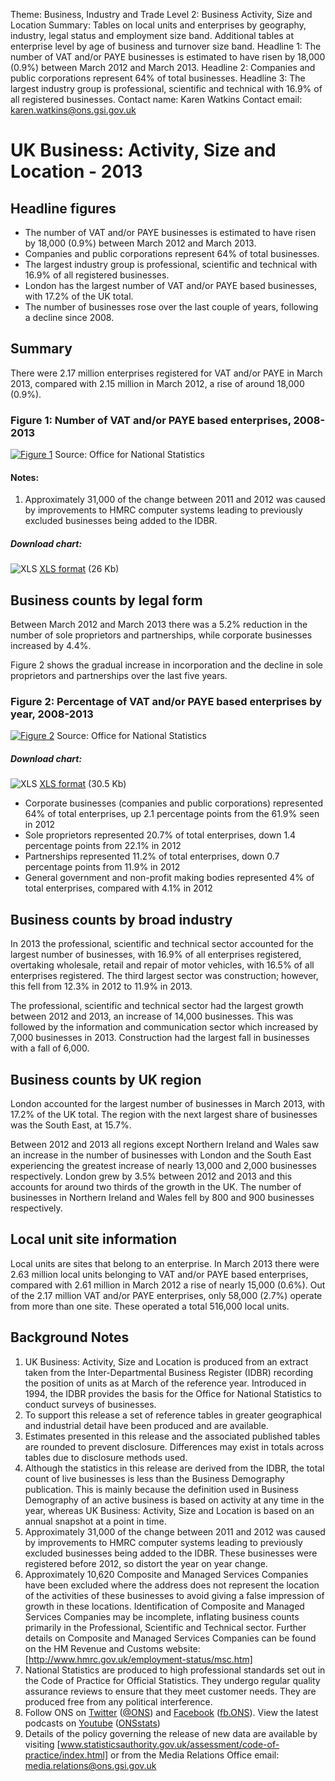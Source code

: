 Theme: Business, Industry and Trade
Level 2: Business Activity, Size and Location
Summary: Tables on local units and enterprises by geography, industry, legal status and employment size band. Additional tables at enterprise level by age of business and turnover size band.
Headline 1: The number of VAT and/or PAYE businesses is estimated to have risen by 18,000 (0.9%) between March 2012 and March 2013.
Headline 2: Companies and public corporations represent 64% of total businesses.
Headline 3: The largest industry group is professional, scientific and technical with 16.9% of all registered businesses.
Contact name: Karen Watkins
Contact email: karen.watkins@ons.gsi.gov.uk

# UK Business: Activity, Size and Location - 2013
## Headline figures

- The number of VAT and/or PAYE businesses is estimated to have risen by 18,000 (0.9%) between March 2012 and March 2013.
- Companies and public corporations represent 64% of total businesses.
- The largest industry group is professional, scientific and technical with 16.9% of all registered businesses.
- London has the largest number of VAT and/or PAYE based businesses, with 17.2% of the UK total.
- The number of businesses rose over the last couple of years, following a decline since 2008.

##  Summary
There were 2.17 million enterprises registered for VAT and/or PAYE in March 2013, compared with 2.15 million in March 2012, a rise of around 18,000 (0.9%).

### Figure 1: Number of VAT and/or PAYE based enterprises, 2008-2013
[![Figure 1](http://www.ons.gov.uk/ons/resources/2013chart1_tcm77-329127.png)](http://www.ons.gov.uk/ons/resources/2013chart1_tcm77-329127.png "Figure 1: Number of VAT and/or PAYE based enterprises, 2008-2013")
Source: Office for National Statistics

#### Notes:
1. Approximately 31,000 of the change between 2011 and 2012 was caused by improvements to HMRC computer systems leading to previously excluded businesses being added to the IDBR.

##### Download chart: 
![XLS](http://www.ons.gov.uk/ons/resources/iconxls_tcm77-30132.gif "XLS")  [XLS format](http://www.ons.gov.uk/ons/rel/bus-register/uk-business/2013/chd---chart-1.xls) (26 Kb)


##  Business counts by legal form
Between March 2012 and March 2013 there was a 5.2% reduction in the number of sole proprietors and partnerships, while corporate businesses increased by 4.4%.

Figure 2 shows the gradual increase in incorporation and the decline in sole proprietors and partnerships over the last five years.

### Figure 2: Percentage of VAT and/or PAYE based enterprises by year, 2008-2013

[![Figure 2](http://www.ons.gov.uk/ons/resources/2013chart2b_tcm77-329128.png)](http://www.ons.gov.uk/ons/resources/2013chart2b_tcm77-329128.png "Percentage of VAT and/or PAYE based enterprises, 2008-2013")
Source: Office for National Statistics 

##### Download chart: 
![XLS](http://www.ons.gov.uk/ons/resources/iconxls_tcm77-30132.gif "XLS") [XLS format](http://www.ons.gov.uk/ons/rel/bus-register/uk-business/2013/chd---chart-2.xls "XLS format") (30.5 Kb)

- Corporate businesses (companies and public corporations) represented 64% of total enterprises, up 2.1 percentage points from the 61.9% seen in 2012
- Sole proprietors represented 20.7% of total enterprises, down 1.4 percentage points from 22.1% in 2012
- Partnerships represented 11.2% of total enterprises, down 0.7 percentage points from 11.9% in 2012
- General government and non-profit making bodies represented 4% of total enterprises, compared with 4.1% in 2012

## Business counts by broad industry
In 2013 the professional, scientific and technical sector accounted for the largest number of businesses, with 16.9% of all enterprises registered, overtaking wholesale, retail and repair of motor vehicles, with 16.5% of all enterprises registered. The third largest sector was construction; however, this fell from 12.3% in 2012 to 11.9% in 2013.

The professional, scientific and technical sector had the largest growth between 2012 and 2013, an increase of 14,000 businesses. This was followed by the information and communication sector which increased by 7,000 businesses in 2013. Construction had the largest fall in businesses with a fall of 6,000.

## Business counts by UK region
London accounted for the largest number of businesses in March 2013, with 17.2% of the UK total. The region with the next largest share of businesses was the South East, at 15.7%.

Between 2012 and 2013 all regions except Northern Ireland and Wales saw an increase in the number of businesses with London and the South East experiencing the greatest increase of nearly 13,000 and 2,000 businesses respectively. London grew by 3.5% between 2012 and 2013 and this accounts for around two thirds of the growth in the UK. The number of businesses in Northern Ireland and Wales fell by 800 and 900 businesses respectively.

## Local unit site information
Local units are sites that belong to an enterprise. In March 2013 there were 2.63 million local units belonging to VAT and/or PAYE based enterprises, compared with 2.61 million in March 2012 a rise of nearly 15,000 (0.6%). Out of the 2.17 million VAT and/or PAYE enterprises, only 58,000 (2.7%) operate from more than one site. These operated a total 516,000 local units.

## Background Notes

1. UK Business: Activity, Size and Location is produced from an extract taken from the Inter-Departmental Business Register (IDBR) recording the position of units as at March of the reference year. Introduced in 1994, the IDBR provides the basis for the Office for National Statistics to conduct surveys of businesses.
2. To support this release a set of reference tables in greater geographical and industrial detail have been produced and are available.
3. Estimates presented in this release and the associated published tables are rounded to prevent disclosure. Differences may exist in totals across tables due to disclosure methods used.
4. Although the statistics in this release are derived from the IDBR, the total count of live businesses is less than the Business Demography publication. This is mainly because the definition used in Business Demography of an active business is based on activity at any time in the year, whereas UK Business: Activity, Size and Location is based on an annual snapshot at a point in time.
5. Approximately 31,000 of the change between 2011 and 2012 was caused by improvements to HMRC computer systems leading to previously excluded businesses being added to the IDBR. These businesses were registered before 2012, so distort the year on year change.
6. Approximately 10,620 Composite and Managed Services Companies have been excluded where the address does not represent the location of the activities of these businesses to avoid giving a false impression of growth in these locations. Identification of Composite and Managed Services Companies may be incomplete, inflating business counts primarily in the Professional, Scientific and Technical sector. Further details on Composite and Managed Services Companies can be found on the HM Revenue and Customs website: [http://www.hmrc.gov.uk/employment-status/msc.htm]
7. National Statistics are produced to high professional standards set out in the Code of Practice for Official Statistics. They undergo regular quality assurance reviews to ensure that they meet customer needs. They are produced free from any political interference.
8. Follow ONS on [Twitter] ([@ONS]) and [Facebook] ([fb.ONS]). View the latest podcasts on [Youtube] ([ONSstats]) 
9. Details of the policy governing the release of new data are available by visiting [www.statisticsauthority.gov.uk/assessment/code-of-practice/index.html] or from the Media Relations Office email: <media.relations@ons.gsi.gov.uk>

[http://www.hmrc.gov.uk/employment-status/msc.htm]:(http://www.hmrc.gov.uk/employment-status/msc.htm) "HM Revenue and Customs"
[www.statisticsauthority.gov.uk/assessment/code-of-practice/index.html]:(http://www.statisticsauthority.gov.uk/assessment/code-of-practice/index.html) "Statistics Autohority - Code of Practice"
[Twitter]:(http://www.ons.gov.uk/ons/external-links/social-media/twitter.html) "Twitter"
[@ONS]:(http://twitter.com/ons) "http://twitter.com/ons"
[Facebook]:(http://www.ons.gov.uk/ons/external-links/social-media/index.html) "Facebook"
[fb.ONS]:(http://www.facebook.com/ONS) "http://www.facebook.com/ONS"
[Youtube]:(http://www.ons.gov.uk/ons/external-links/social-media/youtube.html) "YouTube"
[ONSstats]:(http://www.youtube.com/onsstats) "http://www.youtube.com/onsstats"
